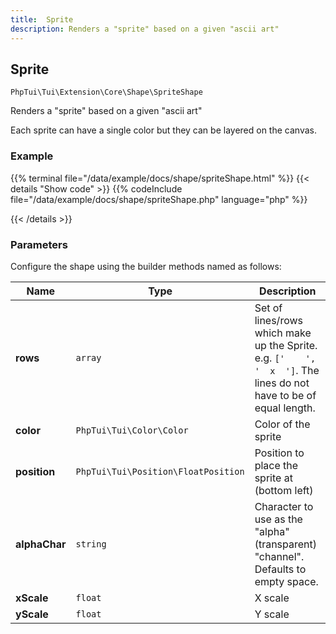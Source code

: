 ```yaml
---
title:  Sprite 
description: Renders a "sprite" based on a given "ascii art"
---
```

##  Sprite 

`PhpTui\Tui\Extension\Core\Shape\SpriteShape`

Renders a "sprite" based on a given "ascii art"


Each sprite can have a single color but they can be layered on the canvas.

### Example

{{% terminal file="/data/example/docs/shape/spriteShape.html" %}}
{{< details "Show code"  >}}
{{% codeInclude file="/data/example/docs/shape/spriteShape.php" language="php" %}}

{{< /details >}}
### Parameters

Configure the shape using the builder methods named as follows:

| Name | Type | Description |
| --- | --- | --- |
| **rows** | `array` | Set of lines/rows which make up the Sprite. e.g. `['    ', '  x  ']`. The lines do not have to be of equal length. |
| **color** | `PhpTui\Tui\Color\Color` | Color of the sprite |
| **position** | `PhpTui\Tui\Position\FloatPosition` | Position to place the sprite at (bottom left) |
| **alphaChar** | `string` | Character to use as the "alpha" (transparent) "channel". Defaults to empty space. |
| **xScale** | `float` | X scale |
| **yScale** | `float` | Y scale |